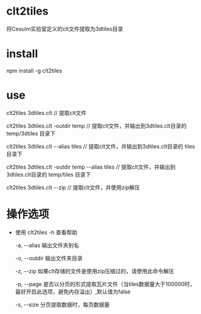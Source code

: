 # clt2tiles
将Cesuim实验室定义的clt文件提取为3dtiles目录

# install

  npm install -g clt2tiles
  
# use

  
  
  clt2tiles 3dtiles.clt // 提取clt文件
  
  clt2tiles 3dtiles.clt -outdir temp // 提取clt文件，并输出到3dtiles.clt目录的 temp/3dtiles 目录下
  
  clt2tiles 3dtiles.clt --alias tiles // 提取clt文件，并输出到3dtiles.clt目录的 tiles 目录下 
  
  clt2tiles 3dtiles.clt -outdir temp --alias tiles // 提取clt文件，并输出到3dtiles.clt目录的 temp/tiles 目录下 
  
  clt2tiles 3dtiles.clt --zip // 提取clt文件，并使用zip解压

# 操作选项

- 使用 clt2tiles -h 查看帮助

  -a, --alias <name> 输出文件夹别名
  
  -o, --outdir <path> 输出文件夹目录
  
  -z, --zip 如果clt存储的文件是使用zip压缩过的，请使用此命令解压

  -p, --page 是否以分页的形式提取瓦片文件（当tiles数据量大于100000时，最好开启此选项，避免内存溢出）,默认值为false

  -s, --size <count> 分页提取数据时，每页数据量
